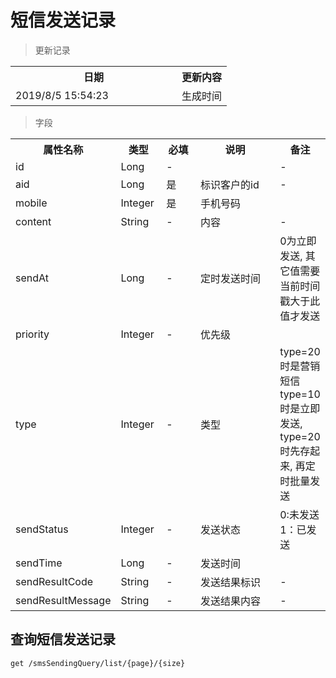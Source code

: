 # 短信发送记录

> 更新记录

<table>
    <tr>
        <th style="width:250px;">日期</th>
        <th>更新内容</th>
    </tr>
    <tr>
        <td>2019/8/5 15:54:23 </td>
        <td>生成时间</td>
    </tr>
</table>

> 字段

<table>
    <tr>
        <th style="width:150px;">属性名称</th>
        <th style="width:60px;">类型</th>
        <th style="width:60px;">必填</th>
        <th style="width:200px;">说明</th>
        <th>备注</th>
    </tr>
    <tr>
        <td>id</td>
        <td>Long</td>
        <td>-</td>
        <td></td>
        <td>-</td>
    </tr>
    <tr>
        <td>aid</td>
        <td>Long</td>
        <td>是</td>
        <td>标识客户的id</td>
        <td>-</td>
    </tr>
    <tr>
        <td>mobile</td>
        <td>Integer</td>
        <td>是</td>
        <td>手机号码</td>
        <td</td>
    </tr>
    <tr>
        <td>content</td>
        <td>String</td>
        <td>-</td>
        <td>内容</td>
        <td>-</td>
    </tr>
    <tr>
        <td>sendAt</td>
        <td>Long</td>
        <td>-</td>
        <td>定时发送时间</td>
        <td>0为立即发送, 其它值需要当前时间戳大于此值才发送</td>
    </tr>
    <tr>
        <td>priority</td>
        <td>Integer</td>
        <td>-</td>
        <td>优先级</td>
        <td></td>
    </tr>
    <tr>
        <td>type</td>
        <td>Integer</td>
        <td>-</td>
        <td>类型</td>
        <td>type=20时是营销短信 type=10时是立即发送, type=20时先存起来, 再定时批量发送</td>
    </tr>
    <tr>
        <td>sendStatus</td>
        <td>Integer</td>
        <td>-</td>
        <td>发送状态</td>
        <td> 0:未发送 1：已发送</td>
    </tr>
    <tr>
        <td>sendTime</td>
        <td>Long</td>
        <td>-</td>
        <td>发送时间</td>
        <td></td>
    </tr>
    <tr>
        <td>sendResultCode</td>
        <td>String</td>
        <td>-</td>
        <td>发送结果标识</td>
        <td>-</td>
    </tr>
   <tr>
        <td>sendResultMessage</td>
        <td>String</td>
        <td>-</td>
        <td>发送结果内容</td>
        <td>-</td>
    </tr>
</table>

## 查询短信发送记录

```
get /smsSendingQuery/list/{page}/{size}
```


</table>